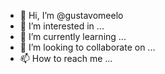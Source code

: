 - 👋 Hi, I’m @gustavomeelo
- 👀 I’m interested in ...
- 🌱 I’m currently learning ...
- 💞️ I’m looking to collaborate on ...
- 📫 How to reach me ...

<!---
gustavomeelo/gustavomeelo is a ✨ special ✨ repository because its `README.md` (this file) appears on your GitHub profile.
You can click the Preview link to take a look at your changes.
--->
